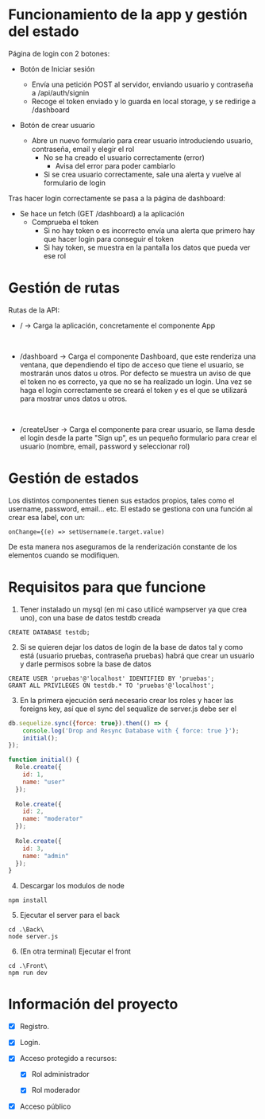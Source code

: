 # Funcionamiento de la app y gestión del estado

Página de login con 2 botones:
- Botón de Iniciar sesión
    - Envía una petición POST al servidor, enviando usuario y contraseña a /api/auth/signin
    - Recoge el token enviado y lo guarda en local storage, y se redirige a /dashboard

- Botón de crear usuario
    - Abre un nuevo formulario para crear usuario introduciendo usuario, contraseña, email y elegir el rol
        - No se ha creado el usuario correctamente (error)
            - Avisa del error para poder cambiarlo
        - Si se crea usuario correctamente, sale una alerta y vuelve al formulario de login

Tras hacer login correctamente se pasa a la página de dashboard:
- Se hace un fetch (GET /dashboard) a la aplicación
    - Comprueba el token
        - Si no hay token o es incorrecto envía una alerta que primero hay que hacer login para conseguir el token 
        - Si hay token, se muestra en la pantalla los datos que pueda ver ese rol

# Gestión de rutas

Rutas de la API:
- /   &rarr; Carga la aplicación, concretamente el componente App

<br>

- /dashboard &rarr; Carga el componente Dashboard, que este renderiza una ventana, que dependiendo el tipo de acceso que tiene el usuario, se mostrarán unos datos u otros. Por defecto se muestra un aviso de que el token no es correcto, ya que no se ha realizado un login. Una vez se haga el login correctamente se creará el token y es el que se utilizará para mostrar unos datos u otros.

<br>

- /createUser &rarr; Carga el componente para crear usuario, se llama desde el login desde la parte "Sign up", es un pequeño formulario para crear el usuario (nombre, email, password y seleccionar rol)

# Gestión de estados

Los distintos componentes tienen sus estados propios, tales como el username, password, email... etc. El estado se gestiona con una función al crear esa label, con un:
```
onChange={(e) => setUsername(e.target.value)
```
De esta manera nos aseguramos de la renderización constante de los elementos cuando se modifiquen.

# Requisitos para que funcione
1. Tener instalado un mysql (en mi caso utilicé wampserver ya que crea uno), con una base de datos testdb creada
```BBDD
CREATE DATABASE testdb;
```
2. Si se quieren dejar los datos de login de la base de datos tal y como está (usuario pruebas, contraseña pruebas) habrá que crear un usuario y darle permisos sobre la base de datos
```usuario
CREATE USER 'pruebas'@'localhost' IDENTIFIED BY 'pruebas';
GRANT ALL PRIVILEGES ON testdb.* TO 'pruebas'@'localhost';
```
3. En la primera ejecución será necesario crear los roles y hacer las foreigns key, así que el sync del sequalize de server.js debe ser el 
```server.js
db.sequelize.sync({force: true}).then(() => {
    console.log('Drop and Resync Database with { force: true }');
    initial();
});

function initial() {
  Role.create({
    id: 1,
    name: "user"
  });
 
  Role.create({
    id: 2,
    name: "moderator"
  });
 
  Role.create({
    id: 3,
    name: "admin"
  });
}
```

4. Descargar los modulos de node
```node
npm install
```

5. Ejecutar el server para el back
```
cd .\Back\
node server.js
```

6. (En otra terminal) Ejecutar el front
```
cd .\Front\
npm run dev
```



# Información del proyecto

- [X] Registro.

- [X] Login.

- [X] Acceso protegido a recursos:

   - [X] Rol administrador

   - [X] Rol moderador

- [X] Acceso público
